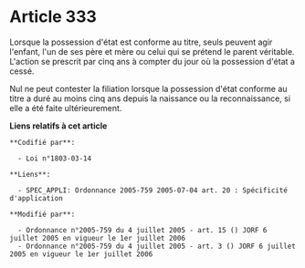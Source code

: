 # Article 333

Lorsque la possession d'état est conforme au titre, seuls peuvent agir l'enfant, l'un de ses père et mère ou celui qui se
prétend le parent véritable. L'action se prescrit par cinq ans à compter du jour où la possession d'état a cessé.

Nul ne peut contester la filiation lorsque la possession d'état conforme au titre a duré au moins cinq ans depuis la
naissance ou la reconnaissance, si elle a été faite ultérieurement.

**Liens relatifs à cet article**

	**Codifié par**:

	  - Loi n°1803-03-14

	**Liens**:

	  - SPEC_APPLI: Ordonnance 2005-759 2005-07-04 art. 20 : Spécificité d'application

	**Modifié par**:

	  - Ordonnance n°2005-759 du 4 juillet 2005 - art. 15 () JORF 6 juillet 2005 en vigueur le 1er juillet 2006
	  - Ordonnance n°2005-759 du 4 juillet 2005 - art. 3 () JORF 6 juillet 2005 en vigueur le 1er juillet 2006

